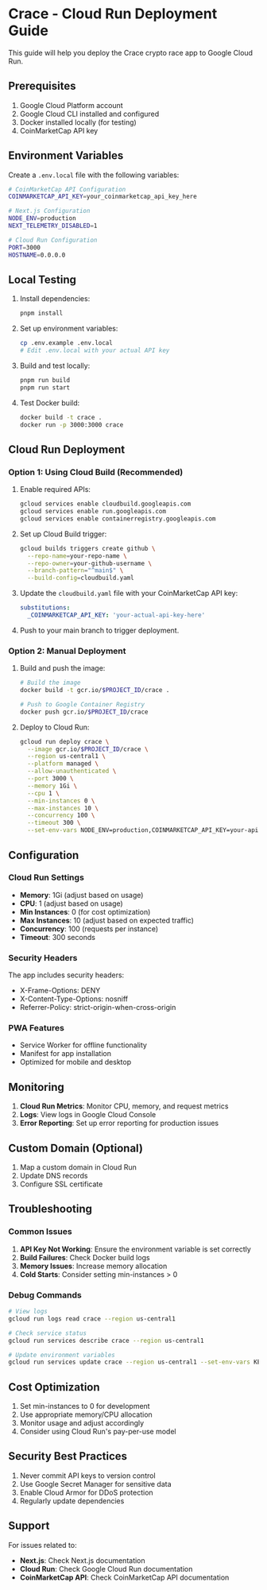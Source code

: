 # Crace - Cloud Run Deployment Guide

This guide will help you deploy the Crace crypto race app to Google Cloud Run.

## Prerequisites

1. Google Cloud Platform account
2. Google Cloud CLI installed and configured
3. Docker installed locally (for testing)
4. CoinMarketCap API key

## Environment Variables

Create a `.env.local` file with the following variables:

```bash
# CoinMarketCap API Configuration
COINMARKETCAP_API_KEY=your_coinmarketcap_api_key_here

# Next.js Configuration
NODE_ENV=production
NEXT_TELEMETRY_DISABLED=1

# Cloud Run Configuration
PORT=3000
HOSTNAME=0.0.0.0
```

## Local Testing

1. Install dependencies:
   ```bash
   pnpm install
   ```

2. Set up environment variables:
   ```bash
   cp .env.example .env.local
   # Edit .env.local with your actual API key
   ```

3. Build and test locally:
   ```bash
   pnpm run build
   pnpm run start
   ```

4. Test Docker build:
   ```bash
   docker build -t crace .
   docker run -p 3000:3000 crace
   ```

## Cloud Run Deployment

### Option 1: Using Cloud Build (Recommended)

1. Enable required APIs:
   ```bash
   gcloud services enable cloudbuild.googleapis.com
   gcloud services enable run.googleapis.com
   gcloud services enable containerregistry.googleapis.com
   ```

2. Set up Cloud Build trigger:
   ```bash
   gcloud builds triggers create github \
     --repo-name=your-repo-name \
     --repo-owner=your-github-username \
     --branch-pattern="^main$" \
     --build-config=cloudbuild.yaml
   ```

3. Update the `cloudbuild.yaml` file with your CoinMarketCap API key:
   ```yaml
   substitutions:
     _COINMARKETCAP_API_KEY: 'your-actual-api-key-here'
   ```

4. Push to your main branch to trigger deployment.

### Option 2: Manual Deployment

1. Build and push the image:
   ```bash
   # Build the image
   docker build -t gcr.io/$PROJECT_ID/crace .
   
   # Push to Google Container Registry
   docker push gcr.io/$PROJECT_ID/crace
   ```

2. Deploy to Cloud Run:
   ```bash
   gcloud run deploy crace \
     --image gcr.io/$PROJECT_ID/crace \
     --region us-central1 \
     --platform managed \
     --allow-unauthenticated \
     --port 3000 \
     --memory 1Gi \
     --cpu 1 \
     --min-instances 0 \
     --max-instances 10 \
     --concurrency 100 \
     --timeout 300 \
     --set-env-vars NODE_ENV=production,COINMARKETCAP_API_KEY=your-api-key
   ```

## Configuration

### Cloud Run Settings

- **Memory**: 1Gi (adjust based on usage)
- **CPU**: 1 (adjust based on usage)
- **Min Instances**: 0 (for cost optimization)
- **Max Instances**: 10 (adjust based on expected traffic)
- **Concurrency**: 100 (requests per instance)
- **Timeout**: 300 seconds

### Security Headers

The app includes security headers:
- X-Frame-Options: DENY
- X-Content-Type-Options: nosniff
- Referrer-Policy: strict-origin-when-cross-origin

### PWA Features

- Service Worker for offline functionality
- Manifest for app installation
- Optimized for mobile and desktop

## Monitoring

1. **Cloud Run Metrics**: Monitor CPU, memory, and request metrics
2. **Logs**: View logs in Google Cloud Console
3. **Error Reporting**: Set up error reporting for production issues

## Custom Domain (Optional)

1. Map a custom domain in Cloud Run
2. Update DNS records
3. Configure SSL certificate

## Troubleshooting

### Common Issues

1. **API Key Not Working**: Ensure the environment variable is set correctly
2. **Build Failures**: Check Docker build logs
3. **Memory Issues**: Increase memory allocation
4. **Cold Starts**: Consider setting min-instances > 0

### Debug Commands

```bash
# View logs
gcloud run logs read crace --region us-central1

# Check service status
gcloud run services describe crace --region us-central1

# Update environment variables
gcloud run services update crace --region us-central1 --set-env-vars KEY=value
```

## Cost Optimization

1. Set min-instances to 0 for development
2. Use appropriate memory/CPU allocation
3. Monitor usage and adjust accordingly
4. Consider using Cloud Run's pay-per-use model

## Security Best Practices

1. Never commit API keys to version control
2. Use Google Secret Manager for sensitive data
3. Enable Cloud Armor for DDoS protection
4. Regularly update dependencies

## Support

For issues related to:
- **Next.js**: Check Next.js documentation
- **Cloud Run**: Check Google Cloud Run documentation
- **CoinMarketCap API**: Check CoinMarketCap API documentation
